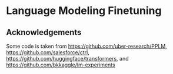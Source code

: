 # Language Modeling Finetuning

## Acknowledgements

Some code is taken from https://github.com/uber-research/PPLM, https://github.com/salesforce/ctrl, https://github.com/huggingface/transformers, and https://github.com/bkkaggle/lm-experiments
